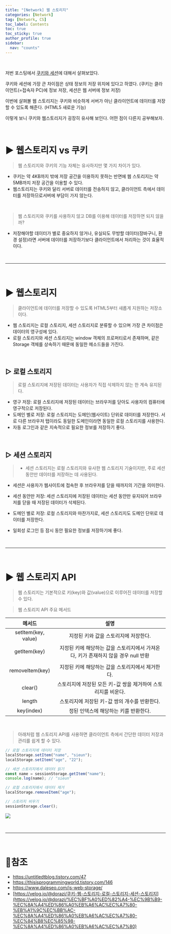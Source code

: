 ```yaml
---
title: "[Network] 웹 스토리지"
categories: [Network]
tag: [Network, CS]
toc_label: Contents
toc: true
toc_sticky: true
author_profile: true
sidebar:
  nav: "counts"
---
```


<br>

저번 포스팅에서 [쿠키와 세션](https://velog.io/@sieunpark/Network-%EC%BF%A0%ED%82%A4%EC%99%80-%EC%84%B8%EC%85%98)에 대해서 살펴보았다.

쿠키와 세션에 가장 큰 차이점은 상태 정보의 저장 위치에 있다고 하였다.
(쿠키는 클라이언트(=접속자 PC)에 정보 저장, 세션은 웹 서버에 정보 저장)

이번에 살펴볼 웹 스토리지는 쿠키와 비슷하게 서버가 아닌 클라이언트에 데이터를 저장할 수 있도록 해준다. (HTML5 새로운 기능)

이렇게 보니 쿠키와 웹스토리지가 굉장히 유사해 보인다. 어떤 점이 다른지 공부해보자.

<br>

# ▶ 웹스토리지 vs 쿠키

> 웹 스토리지와 쿠키의 기능 자체는 유사하지만 몇 가지 차이가 있다.

- 쿠키는 약 4KB까지 밖에 저장 공간을 이용하지 못하는 반면에 웹 스토리지는 약 5MB까지 저장 공간을 이용할 수 있다.
- 웹스토리지는 쿠키와 달리 서버로 데이터를 전송하지 않고, 클라이언트 측에서 데이터를 저장하므로서버에 부담이 가지 않는다.

<br>

> 웹 스토리지와 쿠키를 사용하지 않고 DB를 이용해 데이터를 저장하면 되지 않을까?

- 저장해야할 데이터가 별로 중요하지 않거나, 유실되도 무방할 데이터(장바구니, 환경 설정)라면 서버에 데이터를 저장하기보다 클라이언트에서 처리하는 것이 효율적이다.

<br>

---

<br>

# ▶ 웹스토리지

> 클라이언트에 데이터를 저장할 수 있도록 HTML5부터 새롭게 지원하는 저장소이다.

- 웹 스토리지는 로컬 스토리지, 세션 스토리지로 분류할 수 있으며 가장 큰 차이점은 데이터의 영구성에 있다.
- 로컬 스토리지와 세션 스토리지는 window 객체의 프로퍼티로서 존재하며, 같은 Storage 객체를 상속하기 때문에 동일한 메소드들을 가진다.

<br>

## ▷ 로컬 스토리지

> 로컬 스토리지에 저장된 데이터는 사용자가 직접 삭제하지 않는 한 계속 유지된다.

- 영구 저장: 로컬 스토리지에 저장된 데이터는 브라우저를 닫아도 사용자의 컴퓨터에 영구적으로 저장된다.
- 도메인 별로 저장: 로컬 스토리지는 도메인(웹사이트) 단위로 데이터를 저장한다. 서로 다른 브라우저 탭이라도 동일한 도메인이라면 동일한 로컬 스토리지를 사용한다.
- 자동 로그인과 같은 지속적으로 필요한 정보를 저장하기 좋다.

<br>

## ▷ 세션 스토리지

> - 세션 스토리지는 로컬 스토리지와 유사한 웹 스토리지 기술이지만, 주로 세션 동안만 데이터를 저장하는 데 사용된다.

- 세션은 사용자가 웹사이트에 접속한 후 브라우저를 닫을 때까지의 기간을 의미한다.

- 세션 동안만 저장: 세션 스토리지에 저장된 데이터는 세션 동안만 유지되어 브라우저를 닫을 때 저장된 데이터가 삭제된다.
- 도메인 별로 저장: 로컬 스토리지와 마찬가지로, 세션 스토리지도 도메인 단위로 데이터를 저장한다.
- 일회성 로그인 등 잠시 동안 필요한 정보를 저장하기에 좋다.

<br>

---

<br>

# ▶ 웹 스토리지 API

> 웹 스토리지는 기본적으로 키(key)와 값(value)으로 이루어진 데이터를 저장할 수 있다.

> 웹 스토리지 API 주요 메서드

|       메서드        |                                        설명                                        |
| :-----------------: | :--------------------------------------------------------------------------------: |
| setItem(key, value) |                       지정된 키와 값을 스토리지에 저장한다.                        |
|    getItem(key)     | 지정된 키에 해당하는 값을 스토리지에서 가져온다, 키가 존재하지 않을 경우 null 반환 |
|                     |
|   removeItem(key)   |                  지정된 키에 해당하는 값을 스토리지에서 제거한다.                  |
|       clear()       |           스토리지에 저장된 모든 키-값 쌍을 제거하여 스토리지를 비운다.            |
|       length        |                   스토리지에 저장된 키-값 쌍의 개수를 반환한다.                    |
|     key(index)      |                       정된 인덱스에 해당하는 키를 반환한다.                        |

<br>

> 아래처럼 웹 스토리지 API를 사용하면 클라이언트 측에서 간단한 데이터 저장과 관리를 쉽게 할 수 있다.

```jsx
// 로컬 스토리지에 데이터 저장
localStorage.setItem("name", "sieun");
localStorage.setItem("age", "22");

// 세션 스토리지에서 데이터 읽기
const name = sessionStorage.getItem("name");
console.log(name); // "sieun"

// 로컬 스토리지에서 데이터 제거
localStorage.removeItem("age");

// 스토리지 비우기
sessionStorage.clear();
```

![](https://velog.velcdn.com/images/sieunpark/post/7768f8f6-4f2d-4fb8-9231-14be8c47f9e3/image.png)

<br>

---

<br>

# 📎참조

- https://untitledtblog.tistory.com/47
- https://thisisprogrammingworld.tistory.com/146
- https://www.daleseo.com/js-web-storage/
- [https://velog.io/@dorazi/쿠키-웹-스토리지-로컬-스토리지-세션-스토리지](https://velog.io/@dorazi/%EC%BF%A0%ED%82%A4-%EC%9B%B9-%EC%8A%A4%ED%86%A0%EB%A6%AC%EC%A7%80-%EB%A1%9C%EC%BB%AC-%EC%8A%A4%ED%86%A0%EB%A6%AC%EC%A7%80-%EC%84%B8%EC%85%98-%EC%8A%A4%ED%86%A0%EB%A6%AC%EC%A7%80)
